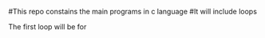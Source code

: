 #This repo constains the main programs in c language
#It will include loops 

The first loop will be for
